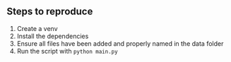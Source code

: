 ## Steps to reproduce

1. Create a venv
2. Install the dependencies
3. Ensure all files have been added and properly named in the data folder 
4. Run the script with `python main.py`